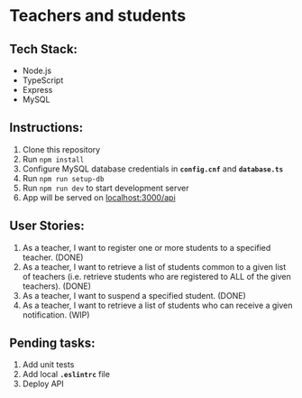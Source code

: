 # Teachers and students

## Tech Stack:

- Node.js
- TypeScript
- Express
- MySQL

## Instructions:

1. Clone this repository
2. Run `npm install`
3. Configure MySQL database credentials in **`config.cnf`** and **`database.ts`**
4. Run `npm run setup-db`
5. Run `npm run dev` to start development server
6. App will be served on [localhost:3000/api](http://localhost:3000/api)

## User Stories:

1. As a teacher, I want to register one or more students to a specified teacher. (DONE)
2. As a teacher, I want to retrieve a list of students common to a given list of teachers (i.e. retrieve students who are registered to ALL of the given teachers). (DONE)
3. As a teacher, I want to suspend a specified student. (DONE)
4. As a teacher, I want to retrieve a list of students who can receive a given notification. (WIP)

## Pending tasks:

1. Add unit tests
2. Add local **`.eslintrc`** file
3. Deploy API
